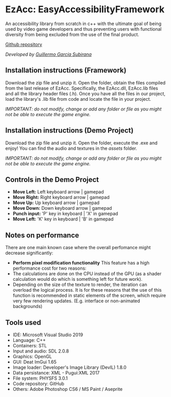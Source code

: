 # EzAcc: EasyAccessibilityFramework
An accessibility library from scratch in c++ with the ultimate goal of being used by video game developers and thus preventing users with functional diversity from being excluded from the use of the final product. 

[Github repository](https://github.com/Wilhelman/EzAcc-EasyAccessibilityFramework)

_Developed by [Guillermo García Subirana](https://github.com/Wilhelman)_

## Installation instructions (Framework)

Download the zip file and unzip it. Open the folder, obtain the files compiled from the last release of EzAcc. Specifically, the EzAcc.dll, EzAcc.lib files and all the library header files (.h). Once you have all the files in our project, load the library's .lib file from code and locate the file in your project.

_IMPORTANT: do not modify, change or add any folder or file as you might not be able to execute the game engine._

## Installation instructions (Demo Project)

Download the zip file and unzip it. Open the folder, execute the .exe and enjoy! You can find the audio and textures in the _assets_ folder.

_IMPORTANT: do not modify, change or add any folder or file as you might not be able to execute the game engine._

## Controls in the Demo Project

* **Move Left:** Left keyboard arrow | gamepad
* **Move Right:** Right keyboard arrow | gamepad
* **Move Up:** Up keyboard arrow | gamepad
* **Move Down:** Down keyboard arrow | gamepad
* **Punch input:** 'P' key in keyboard | 'X' in gamepad
* **Move Left:** 'K' key in keyboard | 'B' in gamepad

## **Notes on performance**

There are one main known case where the overall perfomance might decrease significantly:

* **Perform pixel modification functionality** This feature has a high performance cost for two reasons:
* The calculations are done on the CPU instead of the GPU (as a shader calculation would do which is something left for future work).
* Depending on the size of the texture to render, the iteration can overload the logical process.
It is for these reasons that the use of this function is recommended in static elements of the screen, which require very few rendering updates. (E.g. interface or non-animated backgrounds)

## Tools used
* IDE: Microsoft Visual Studio 2019
* Language: C++
* Containers: STL
* Input and audio: SDL 2.0.8
* Graphics: OpenGL
* GUI: Deat ImGui 1.65
* Image loader: Developer's Image Library (DevIL) 1.8.0
* Data persistance: XML - Pugui:XML 2017
* File system: PHYSFS 3.0.1
* Code repository: GitHub
* Others: Adobe Photoshop CS6 / MS Paint / Aseprite
